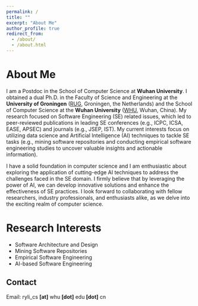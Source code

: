```yaml
---
permalink: /
title: ""
excerpt: "About Me"
author_profile: true
redirect_from: 
  - /about/
  - /about.html
---
```


About Me
======

I am a Postdoc in the School of Computer Science at **Wuhan University**. I obtained a dual Ph.D. in the Faculty of Science and Engineering at the **University of Groningen** (<a href="https://en.wikipedia.org/wiki/University_of_Groningen" target="_blank" rel="noopener noreferrer">RUG</a>, Groningen, the Netherlands) and the School of Computer Science at the **Wuhan University** (<a href="https://en.wikipedia.org/wiki/Wuhan_University" target="_blank" rel="noopener noreferrer">WHU</a>, Wuhan, China). My research focused on Software Engineering (SE) related issues, which led to peer-reviewed publications in leading SE conferences (e.g., ICPC, ICSA, EASE, APSEC) and journals (e.g., JSEP, IST). My current interests focus on utilizing data science and Artificial Intelligence (AI) techniques to tackle SE tasks (e.g., mining software repositories and conducting empirical software engineering studies to uncover valuable insights and actionable information).

I have a solid foundation in computer science and I am enthusiastic about exploring the application of cutting-edge AI techniques to address the challenges faced in the SE domain. I firmly believe that by leveraging the power of AI, we can develop innovative solutions and enhance the effectiveness of SE practices. I look forward to collaborating with fellow researchers, industry professionals, and enthusiasts alike, as we delve into the exciting realm of computer science.


Research Interests
======
- Software Architecture and Design
- Mining Software Repositories
- Empirical Software Engineering
- AI-based Software Engineering


Contact
------
Email: ryli_cs **[at]** whu **[dot]** edu **[dot]** cn
